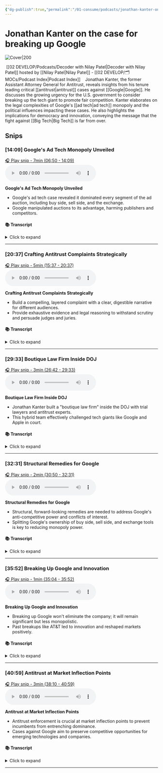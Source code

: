 ```yaml
---
{"dg-publish":true,"permalink":"/01-consume/podcasts/jonathan-kanter-on-the-case-for-breaking-up-google/","title":"Decoder The case for breaking up Google has never been stronger","tags":["podcasts"]}
---
```


# Jonathan Kanter on the case for breaking up Google 


![Cover|200](https://wsrv.nl/?url=https%3A%2F%2Fmegaphone.imgix.net%2Fpodcasts%2F5c6a4f4a-e69c-11e8-8066-17a10182e4c8%2Fimage%2FThe_Verge_Decoder_Tileart_3000.jpg%3Fixlib%3Drails-4.3.1%26max-w%3D3000%26max-h%3D3000%26fit%3Dcrop%26auto%3Dformat%2Ccompress&w=300&h=300)

 [[02 DEVELOP/Podcasts/Decoder with Nilay Patel\|Decoder with Nilay Patel]] hosted by [[Nilay Patel\|Nilay Patel]] - [[02 DEVELOP/🗂️ MOCs/Podcast Index\|Podcast Index]]
 
 Jonathan Kanter, the former Assistant Attorney General for Antitrust, reveals insights from his tenure leading critical [[antitrust\|antitrust]] cases against [[Google\|Google]]. He discusses the growing urgency for the U.S. government to consider breaking up the tech giant to promote fair competition. Kanter elaborates on the legal complexities of Google's [[ad tech\|ad tech]] monopoly and the political influences impacting these cases. He also highlights the implications for democracy and innovation, conveying the message that the fight against [[Big Tech\|Big Tech]] is far from over.
 
## Snips


### [14:09] Google's Ad Tech Monopoly Unveiled


[🎧 Play snip - 7min️ (06:50 - 14:09)](https://share.snipd.com/snip/e0a0b1f7-c185-42cc-9119-87723ba6de0b)
<audio controls> <source src="https://www.podtrac.com/pts/redirect.mp3/pdst.fm/e/chrt.fm/track/524GE/traffic.megaphone.fm/VMP7647988924.mp3?updated=1745440340#t=06:50,14:09"> </audio>


**Google's Ad Tech Monopoly Unveiled**

- Google's ad tech case revealed it dominated every segment of the ad auction, including buy side, sell side, and the exchange.
- Google manipulated auctions to its advantage, harming publishers and competitors.


#### 📚 Transcript
<details>
<summary>Click to expand</summary>
<blockquote><b>Nilay Patel</b><br/><br/>The search case as well. So let's just start at the beginning. What's this case? Why is it different than the search case?</blockquote><br/><blockquote><b>Jonathan Kanter</b><br/><br/>So the search case is the Google that most consumers know, which is you go google.com or your search bar or your whatever, and you put in a search and get an answer back, right? That case focused on Google's core product, which is a search monopoly. This case focuses on all the interactions a lot of people have with Google on a daily basis, but don't realize it. So when you go out to the internet, any site, and you see an ad, chances are very high that that ad is passing through Google technology. Ads are bought and sold on the internet using Google's pipes and plumbing. And so that's what this case is about. It's all that infrastructure, the stuff you don't see, that allows publishers, news publishers, or anyone who creates content to sell an ad space and anyone who wants to buy an ad to Buy ad space. Now, when people think ads, they think madmen, right? They think the old style, you know, pouring a glass of whiskey and taking someone out to buy some airtime. That's really not how ads work in the modern world. How they work in the modern world really is more like a commodities or a securities exchange, equities, where you buy and sell programmatically on these open market exchanges and people Bid in their auctions. That's how ads are sold. And this case is about exactly that technology.</blockquote><br/><blockquote><b>Nilay Patel</b><br/><br/>So there's a lot of complicated components to that auction. The way that I always think about it is there's a lot of different software products that interact at every stage of that auction. And most of those markets where those products play, Google is the one or two player, right? It just has a dominant position across every piece of technology you need to make an ad auction go. How did you put this case together? How did you see that this was a problem? Where did it come from? And how did you know, okay, this is one we can go win? This is years in the making, but the facts here are incredibly strong.</blockquote><br/><blockquote><b>Jonathan Kanter</b><br/><br/>So I think when you get out of the madmen and into the kind of commodities exchange mindset, the case becomes very clear. You have the buy side and the sell side, right? The tools that someone, a publisher, will use to sell ads, the tools that an advertiser will use to bid and buy on ads. And then you have this exchange in the middle. What we found in investigating is that Google has a dominant position on the buy side, the tools that buyers use. They have a dominant position on the tools that sellers use. They own and have the dominant exchange in the middle. And then Google buys and sells on its own exchange. And then they rig the results of those auctions so they win more and competitors lose less and publishers get less money as a result.</blockquote><br/><blockquote><b>Nilay Patel</b><br/><br/>So those tools in the middle, that's the open web. What you're describing here is the open web, right? Exactly. You run a website. You put some ad slots on it. You buy some software products to auction off that inventory. Someone shows up to use some other tools to buy it. That's a smaller piece of Google's revenue today than it was before. The part that really interested me about this whole case is the connection to search, which is under all kinds of pressure, not just the antitrust case that Google now has to defend in The remedies phase, but also AI. Also, just everyone can see what SEO is doing to the web overall. And so you see the web is kind of under all this pressure. It's under revenue pressure from Google as well because of all the monopolization in the ad tech space you're describing. But then Google itself is making more money on its own platforms, on search itself, on YouTube. Was there ever a sense that you were chasing a thing that was dying all by itself? Not at all.</blockquote><br/><blockquote><b>Jonathan Kanter</b><br/><br/>Because that felt to me like the hardest part of the puzzle here. First and foremost, right, this technology matters a lot, particularly to news publishers. And news publishers are critical for the free flow of information, which is vital to democracy. And I think that industry has been under assault for years, in part because the revenue streams have dried up in no small part due to Google's conduct, in my view, in the view of the court Here. So I think that is an important starting point. Second is, I think ahead to AI as well, right? And Google really, at its heart, is an advertising company. It makes its money on advertising. And it puts out all these products, some of which are really good and interesting to attract users in order to get their attention, in order to get their data, so then they can flip it to Advertisers and sell for money. When you think about where AI is going for a company like Google, that is likely to be how it monetizes a lot of its AI business, certainly its consumer AI business. And the infrastructure that we're talking about here is likely to be the same kind of infrastructure, whether it's this advertising infrastructure from the search case or the ad tech Infrastructure from the ad tech case that translates into how Google sells advertising alongside its various consumer-based AI products. And so getting this right now wasn't just critical to fix these industries as they exist today, but was to make it clear that they can't use these same anti-competitive practices and</blockquote><br/><blockquote><b>Nilay Patel</b><br/><br/>Playbook in the future. Let me push on that just a little bit harder. I hear that. The nihilist in me says, well, it's already too late. The web has been scraped by all of the model makers fully and completely. The economics of starting a new website are pretty bad. Most new information happens on a closed platform. Will a case like this combined with the search case result in the economics of publishing on the web being better than they are today?</blockquote><br/><blockquote><b>Jonathan Kanter</b><br/><br/>Well, they will hopefully result in new businesses being funded and entering the market to figure out how to monetize content, monetize AI, and sell advertising to advertisers and Help publishers figure out better ways to maximize their revenue. Right now, the system wasn't working, right? The companies like Google were not only extracting all the data from these sites through calling and indexing and training their models, but they were extracting massive amounts Of inventory through these intermediaries, these middlemen that they created to buy and sell and exchange ads. And so we need something better because what we have now doesn't work. And so either we can roll over and say, well, we'll just throw our hands up. The market's moved on to something else if they're going to dominate and use the same playbook. We can fight. We can say what they did was wrong, broke the law, and they shouldn't do it again in the future.</blockquote><br/><blockquote><b>Nilay Patel</b><br/><br/>One of the things that really struck me about the search case was Google's pretty compelling argument that, yeah, the market might be distorted in favor of Google search, but everything Else is bad. Like Bing is just bad. There are other competitors that mostly use the Bing index. It's just bad. Sachin Della took the stand and said, I could make Bing better, but it wouldn't be worth it. And the real competition, as you and I discussed, was maybe from these AI products that might disrupt search in some other way. And then the real problem was by paying Apple for default placement, no one else could ever get the volume of search clicks to be better. But at the end of the day, Google's core argument was, look, our product is just better. Like, people like it. If we didn't pay Apple, people would just choose Google by default. We might as well get some money. They lost on that argument, but it was very intuitive the way that they fought back, right? It was intuitive to say, look,</blockquote>
</details>



---


### [20:37] Crafting Antitrust Complaints Strategically


[🎧 Play snip - 5min️ (15:37 - 20:37)](https://share.snipd.com/snip/aef9eda6-44e8-4a07-b909-167707cdc6b7)
<audio controls> <source src="https://www.podtrac.com/pts/redirect.mp3/pdst.fm/e/chrt.fm/track/524GE/traffic.megaphone.fm/VMP7647988924.mp3?updated=1745440340#t=15:37,20:37"> </audio>


**Crafting Antitrust Complaints Strategically**

- Build a compelling, layered complaint with a clear, digestible narrative for different audiences.
- Provide exhaustive evidence and legal reasoning to withstand scrutiny and persuade judges and juries.


#### 📚 Transcript
<details>
<summary>Click to expand</summary>
<blockquote><b>Nilay Patel</b><br/><br/>The attorney general for antitrust. You decide, okay, we see some conduct. We've heard from a lot of publishers that they're mad. We can see the distortion in the search market. We're going to do both, right? Like we're going to chase both of these down. How did you decide to prioritize these cases? And then I want to know how you decided to put them together because no one ever really gets that view. These are really hard cases, right?</blockquote><br/><blockquote><b>Jonathan Kanter</b><br/><br/>And so what you do is let me start kind of take a step back. For the investigation, you talk to the industry. You interview people. You talk, you learn about the products. You understand how they work. And then you send out subpoenas and you get information and documents for Google. And we found incredible stuff where Google knew that what it was doing was wrong. It talked about how owning this publisher server and these technologies and these ad exchange would be like if Goldman Sachs owned the New York Stock Exchange. That's an actual document that they wrote that we featured in our case and actually made it into the opinion. And then you put all that evidence together and then you realize that the impact here is great. Advertising, internet advertising is huge business, right? This is not a side hustle, right? You think about from the advertiser's perspective, advertising is one of the largest, if sometimes the largest, costs for most small businesses, in particular, small and medium-sized Businesses who rely on internet advertising for lead gen and customer generation. Rely on online advertising in order to get people coming in through the door. People who create content for the masses, whether they're news publishers or any other type of content who doesn't want to sell exclusively by subscription, needs to sell advertising. In the internet world, you can't sell advertising the madman way and make money. You have to have technology and tools in order to clear all those impressions. And so Google understood early on that it could gobble up through acquisition all of the components to give itself power in those tools. And then it could use market manipulation, exclusivity, and other types of course of behavior in order to lock itself in. And that's exactly what the court found.</blockquote><br/><blockquote><b>Nilay Patel</b><br/><br/>So put me in the room. Is it like billions? Are you screaming, we're going to go get Google? Is a presentation from your staff that says, we think we have a case here. Here's how we're going to make it. Was there a PowerPoint? How does this work? It's extremely deliberate.</blockquote><br/><blockquote><b>Jonathan Kanter</b><br/><br/>So the staff will investigate. We will, in my office, stay in tune and line with the staff and get updates on those investigations, make sure that we're sending subpoenas and interview requests out to everyone in The industry. We hire experts, get data, we analyze that data. It's expansive and very expensive, actually. And then when we get closer to thinking there's a problem, we start figuring out, okay, how do we tell this story? And does it survive scrutiny? And so we put ourselves through a very rigorous red theme style exercise to make sure that we're right. The power of the government is extraordinarily significant and we don't wield it lightly. We want to make sure that we're doing the right thing for the right reasons. And so we want to make sure it's going to hold up in the court of law that we think we're going to win and that it's the right case for the right reasons. And then you have to figure out, OK, how are we going to litigate this case? How are we going to write it in a way that, especially in a market like this, is filled with acronyms. It's incredibly complicated. Things move at the speed of milliseconds in terms of data. And so how do we tell that story in a way that's accessible? And we took a very interesting path. And I think this was consistent with our approach in a lot of these antitrust cases. Some lawyers will say you want to write a tight, short, crisp complaint. I actually took a different view. My view is we have all of this evidence. Let's lay it all out there for the public and the court to see at the outset. And so let's err on the side of saying more rather than less, but let's almost have three different stories in one. And so the way we would structure our complaints would be we have a very short intro, page or two, that gives you the thematic opening to the case, the stuff that if you're going to read One thing and you need to quickly understand what the case is about, you can read that one or two pages and understand it. And in our case, we put it forward with that Goldman Sachs quote, because I think that really told the story. Then you have a longer executive summary, right? And this is for the person who's got a little more time, is willing to read 15 pages, wants to get some more detail on what are the relevant markets and what are some of the key documents And what's some of the harm, right? Then you have like the antitrust nerds like you who want to read the whole thing from start to finish. And that's the extra, the additional 80 or 90 or 120 pages, whatever it might be in the case, where you go really deep into the weeds and you can understand how the industry functions, Where the documents are, what Google understood it was doing at the time, why it knew that it was behaving in an anti-competitive fashion, what the harm was, and how competitors were Responding. And then we position all of that to the court so that we can go to the court and say, this is not a theory. This is not just based</blockquote>
</details>



---


### [29:33] Boutique Law Firm Inside DOJ


[🎧 Play snip - 3min️ (26:42 - 29:33)](https://share.snipd.com/snip/8c5b257c-57d6-4c34-b373-bb87996cfdb6)
<audio controls> <source src="https://www.podtrac.com/pts/redirect.mp3/pdst.fm/e/chrt.fm/track/524GE/traffic.megaphone.fm/VMP7647988924.mp3?updated=1745440340#t=26:42,29:33"> </audio>


**Boutique Law Firm Inside DOJ**

- Jonathan Kanter built a "boutique law firm" inside the DOJ with trial lawyers and antitrust experts.
- This hybrid team effectively challenged tech giants like Google and Apple in court.


#### 📚 Transcript
<details>
<summary>Click to expand</summary>
<blockquote><b>Jonathan Kanter</b><br/><br/>So first and foremost, you have to invest in the right team. And so when I started the antitrust division, I realized that we weren't going to be successful unless we can convince courts and juries and judges that we're right. And we had the best, in my view, and still do, antitrust lawyers in the world, but many of them hadn't had the experience of standing up in a courtroom and trying cases. And so the vision that we brought to the antitrust division when I arrived was, how do we take world-class antitrust lawyers, match them with world-class trial lawyers? And so we went out, we built this kind of elite core of first-chair trial lawyers, about 25. These are people who have grown up in courtrooms, former U.S. Attorneys, assistant U.S. Attorneys and DAs and plaintiffs' lawyers and partners at law firms. How do we assemble folks who really can be that lead lawyer in first and second and third chairs alongside the antitrust experts? And that if you combine those two expertise, you can bring the sophistication and you can bring the storytelling and in-court skill sets. And so we built that and we brought in incredible people. It was run by a woman named Hedal Doshi, who is one of my deputies and is just an extraordinary gifted storyteller and lawyer and debater and mastermind in the courtroom. And then we assembled this incredible team of what we called Senior Litigation Counsel. And so I actually recruited a former partner of mine from private big law, a woman named Julia Wood, who ended up becoming the leading trial lawyer in the case. And Aaron Teitelbaum, who is a former prosecutor in the Colorado Attorney General's Office, U.S. Attorney's Office, and then a number of others to help lead the trial team and go head-to with my former firm, Paul Weiss.</blockquote><br/><blockquote><b>Nilay Patel</b><br/><br/>It sounds to me like you're building a little law firm inside the Department of Justice, right? You're describing a culture shift, you're describing hiring and recruiting. Is that how people should think about it, that this is a little law firm that you ran?</blockquote><br/><blockquote><b>Jonathan Kanter</b><br/><br/>Yeah, it's a scrappy little law firm, certainly compared to the size of the big law firms. And we had incredible assets when I arrived. We just needed to shape them a little bit differently. And so bringing in this trial unit, building data scientists unit, boosting the core expertise that I thought we needed in order to go head to head with companies like Google and litigate Two cases in a year and win both of them, while at the same time suing Apple and RealPage and Ticketmaster and a number of other companies. And so we needed to scale, we needed scope, and we needed depth. And how you build your team is really important. And we invested a lot in that early on before we went to battle.</blockquote><br/><blockquote><b>Nilay Patel</b><br/><br/>I'm going to come back to this idea that you started a little law firm and it was good at its job because I think that's hard for people to see. I think they see the Department of Justice and you're describing a</blockquote>
</details>



---


### [32:31] Structural Remedies for Google


[🎧 Play snip - 2min️ (30:50 - 32:31)](https://share.snipd.com/snip/39953399-d9f2-4b88-8df7-d49d3076ea45)
<audio controls> <source src="https://www.podtrac.com/pts/redirect.mp3/pdst.fm/e/chrt.fm/track/524GE/traffic.megaphone.fm/VMP7647988924.mp3?updated=1745440340#t=30:50,32:31"> </audio>


**Structural Remedies for Google**

- Structural, forward-looking remedies are needed to address Google's anti-competitive power and conflicts of interest.
- Splitting Google's ownership of buy side, sell side, and exchange tools is key to reducing monopoly power.


#### 📚 Transcript
<details>
<summary>Click to expand</summary>
<blockquote><b>Nilay Patel</b><br/><br/>On to the remedies phase now in both the search case and in the ad tech case. What do you want those remedies to be? The last time you were on, you couldn't say, but you've told me you're free now. What do you want those remedies to be?</blockquote><br/><blockquote><b>Jonathan Kanter</b><br/><br/>I'm free. Those remedies need to be structural and forward-looking. So structural means the company has too much power. It's used that power. It's abused that power. And particularly in the case of ad tech, it has conflicts of interest. It represents buyers and sellers, the exchange, and buys and sells its own exchange. The only way to deal with that is to eliminate those conflicts of interest and to reduce its power. Terms of forward-looking, we need to confront the market where it is today in light of a decade of anti-competitive behavior. And this is true in both search and in ad tech. And the infrastructure, whether it's search infrastructure and search advertising infrastructure or the ad tech infrastructure, is going to be used now going forward not only for Current-day products, but also going forward as things into a web that includes a lot of AI-driven content and information and products. And so I think it needs to be structural. It needs to be definitive. It needs to be forward-looking. It needs to look, again, chase, go to, escape to where the puck is going, which in this world is a more AI-driven marketplace that still relies on a lot of the same infrastructure just For different use cases. Do you think Google should be broken up? Yes. How would you break up Google? In these cases, the Department of Justice has asked for Google to sell its Chrome browser, which was critical to the finding in the search case. And in the context of ad tech, I think, again, it should not be able to own the buy side and sell side and exchange all at the same time.</blockquote>
</details>



---


### [35:52] Breaking Up Google and Innovation


[🎧 Play snip - 1min️ (35:04 - 35:52)](https://share.snipd.com/snip/cdae90ca-763a-40ec-81d3-19e9ad4465b5)
<audio controls> <source src="https://www.podtrac.com/pts/redirect.mp3/pdst.fm/e/chrt.fm/track/524GE/traffic.megaphone.fm/VMP7647988924.mp3?updated=1745440340#t=35:04,35:52"> </audio>


**Breaking Up Google and Innovation**

- Breaking up Google won't eliminate the company; it will remain significant but less monopolistic.
- Past breakups like AT&T led to innovation and reshaped markets positively.


#### 📚 Transcript
<details>
<summary>Click to expand</summary>
<blockquote><b>Jonathan Kanter</b><br/><br/>Worth a lot more on their own? Do you think there's a Google left if you peel off all those pieces?</blockquote><br/><blockquote><b>Nilay Patel</b><br/><br/>Again, I keep coming back to the open web. The open web right now relies on Google. It's the number one referrer of traffic to different websites. It is the number one monetization engine for all of those websites. Chrome is the dominant browser. You break that company up into a hundred little pieces. What's left? Does the web persist or does it all just become AI training data?</blockquote><br/><blockquote><b>Jonathan Kanter</b><br/><br/>Well, I think the web may sadly be turning into AI training data regardless of whether there are antitrust remedies. The fact of the matter is, you know, Google is going to continue to exist after this case and it's going to continue to be a really significant company, just as AT&T continued after its Breakup. Well, note that AT&T reformed itself, like the Terminator.</blockquote>
</details>



---


### [40:59] Antitrust at Market Inflection Points


[🎧 Play snip - 3min️ (38:10 - 40:59)](https://share.snipd.com/snip/f05cb0ab-b81a-4e35-ab89-4a8ad031f1de)
<audio controls> <source src="https://www.podtrac.com/pts/redirect.mp3/pdst.fm/e/chrt.fm/track/524GE/traffic.megaphone.fm/VMP7647988924.mp3?updated=1745440340#t=38:10,40:59"> </audio>


**Antitrust at Market Inflection Points**

- Antitrust enforcement is crucial at market inflection points to prevent incumbents from entrenching dominance.
- Cases against Google aim to preserve competitive opportunities for emerging technologies and companies.


#### 📚 Transcript
<details>
<summary>Click to expand</summary>
<blockquote><b>Jonathan Kanter</b><br/><br/>Been able to exist because Google is dominant in the places where it's dominant? Absolutely. So to me, antitrust is most important when you reach inflection points in the market. So the AT&T case preceded the kind of emergence of the PC. There's an IBM antitrust case that preceded the emergence of software and operating systems. The Microsoft case immediately preceded the internet era and the launch of Google. I think what enforcers and the antitrust lawyers are concerned about is that incumbents seeing these new threats and these new inflection points coming will use their power to slow Them down and make sure that they can turn their dominance in market A into market B. They can incumbent advantage into this new technology. But that's not what you want, right? What you want as an enforcer is you want these new nimble companies to emerge without the kind of lethargy of a big monopoly aircraft carrier, and you want someone who can move quickly And decisively. And so if Microsoft had won its antitrust case, who knows what would have happened? Perhaps it could have owned browsers. Perhaps it could have owned, you know, search. It could have owned all these businesses. But instead, companies like Google and others were allowed to thrive. It's not lost on us, and we put this in our Apple case that, you know, iTunes and the iPod, which was really the precursor to the iPhone, really got traction when it went from being a Mac-only Product to a Windows product. And when you can use your iPod at the time with your Windows computer because iTunes was available, that was something that was made possible by the Microsoft consent decree that involved Competing media players being on Windows, right? And so all of these things, you know, interact with one another. And so we're sitting here now on the dawn of this new era. You had like kind of web 1.0 and 2.0, and now we're kind of moving to the AI-based web where, you know, you interact with agents and, you know, all other cool stuff that you guys talk about All the time. And we want to make sure that those new companies, those little tech companies, those startups, those other incumbents in other areas who see as an opportunity to diversify can come In here and invent new technologies and compete on the merits rather than running into obstacles. And if you look at both Google cases, the obstacles were man-made, kind of like our economic problems today. They're not due to better innovation. They're due to contractual restrictions. It's Google paying Apple $20 billion to lock up defaults or Google tying products and services together or giving itself first look or last look at auctions, which is what we proved In the Antec case, rather than having an open auction where anybody can win, right? It's putting sand in the gears or bumps on the road to slow other people down rather than speeding themselves up to innovate in order to compete. So I</blockquote>
</details>



---



